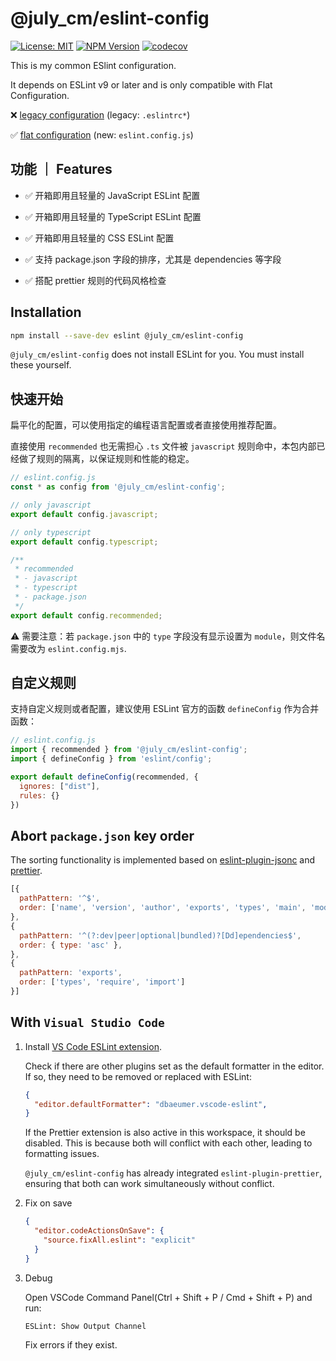 # @july_cm/eslint-config

[![License: MIT](https://img.shields.io/badge/License-MIT-blue.svg)](LICENSE)
[![NPM Version](https://img.shields.io/npm/v/%40july_cm%2Feslint-config)](https://www.npmjs.com/package/@july_cm/eslint-config)
[![codecov](https://codecov.io/gh/JxJuly/eslint-config/branch/main/graph/badge.svg?token=T1E32RHZB7)](https://codecov.io/gh/JxJuly/eslint-config)

This is my common ESlint configuration.

It depends on ESLint v9 or later and is only compatible with Flat Configuration.

❌ [legacy configuration](https://eslint.org/docs/latest/use/configure/configuration-files-deprecated) (legacy: `.eslintrc*`)

✅ [flat configuration](https://eslint.org/docs/latest/use/configure/configuration-files-new) (new: `eslint.config.js`)

## 功能 ｜ Features

- ✅ 开箱即用且轻量的 JavaScript ESLint 配置

- ✅ 开箱即用且轻量的 TypeScript ESLint 配置

- ✅ 开箱即用且轻量的 CSS ESLint 配置

- ✅ 支持 package.json 字段的排序，尤其是 dependencies 等字段

- ✅ 搭配 prettier 规则的代码风格检查

## Installation

```sh
npm install --save-dev eslint @july_cm/eslint-config
```

`@july_cm/eslint-config` does not install ESLint for you. You must install these yourself.

## 快速开始

扁平化的配置，可以使用指定的编程语言配置或者直接使用推荐配置。

直接使用 `recommended` 也无需担心 `.ts` 文件被 `javascript` 规则命中，本包内部已经做了规则的隔离，以保证规则和性能的稳定。

```javascript
// eslint.config.js
const * as config from '@july_cm/eslint-config';

// only javascript
export default config.javascript;

// only typescript
export default config.typescript;

/**
 * recommended
 * - javascript
 * - typescript
 * - package.json
 */
export default config.recommended;
```

⚠️ 需要注意：若 `package.json` 中的 `type` 字段没有显示设置为 `module`，则文件名需要改为 `eslint.config.mjs`.

## 自定义规则

支持自定义规则或者配置，建议使用 ESLint 官方的函数 `defineConfig` 作为合并函数：

```javascript
// eslint.config.js
import { recommended } from '@july_cm/eslint-config';
import { defineConfig } from 'eslint/config';

export default defineConfig(recommended, {
  ignores: ["dist"],
  rules: {}
})
```


## Abort `package.json` key order

The sorting functionality is implemented based on [eslint-plugin-jsonc](https://github.com/ota-meshi/eslint-plugin-jsonc) and [prettier](https://github.com/prettier/prettier).

```javascript
[{
  pathPattern: '^$',
  order: ['name', 'version', 'author', 'exports', 'types', 'main', 'module', 'scripts', 'dependencies', 'devDependencies'],
},
{
  pathPattern: '^(?:dev|peer|optional|bundled)?[Dd]ependencies$',
  order: { type: 'asc' },
},
{
  pathPattern: 'exports',
  order: ['types', 'require', 'import']
}]
```

## With `Visual Studio Code`

1. Install [VS Code ESLint extension](https://github.com/microsoft/vscode-eslint).

    Check if there are other plugins set as the default formatter in the editor. If so, they need to be removed or replaced with ESLint:

    ```json
    {
      "editor.defaultFormatter": "dbaeumer.vscode-eslint",
    }
    ```

    If the Prettier extension is also active in this workspace, it should be disabled. This is because both will conflict with each other, leading to formatting issues.

    `@july_cm/eslint-config` has already integrated `eslint-plugin-prettier`, ensuring that both can work simultaneously without conflict.


2. Fix on save

    ```json
    {
      "editor.codeActionsOnSave": {
        "source.fixAll.eslint": "explicit"
      }
    }
    ```

3. Debug

    Open VSCode Command Panel(Ctrl + Shift + P / Cmd + Shift + P) and run:

    ```
    ESLint: Show Output Channel
    ```
    Fix errors if they exist.